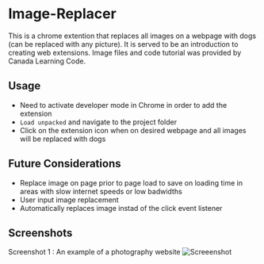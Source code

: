 # Image-Replacer

This is a chrome extention that replaces all images on a webpage with dogs (can be replaced with any picture). It is served to be an introduction to creating web extensions. Image files and code tutorial was provided by Canada Learning Code.

## Usage

* Need to activate developer mode in Chrome in order to add the extension
* `Load unpacked` and navigate to the project folder
* Click on the extension icon when on desired webpage and all images will be replaced with dogs

## Future Considerations

* Replace image on page prior to page load to save on loading time in areas with slow internet speeds or low badwidths
* User input image replacement
* Automatically replaces image instad of the click event listener

## Screenshots
Screenshot 1 : An example of a photography website 
![Screeenshot](https://github.com/nigelrodrigues15/NASA-Space-Apps/blob/master/images/SS2.PNG)
